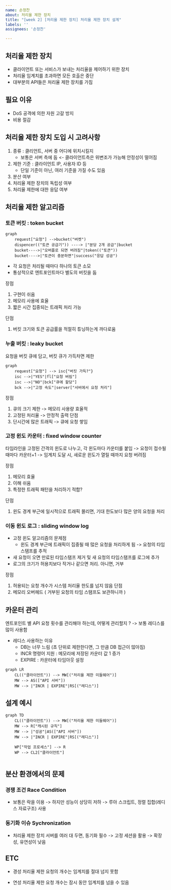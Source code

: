 ```yaml
---
name: 손정찬
about: 처리율 제한 장치
title: "[week 2] [처리율 제한 장치] 처리율 제한 장치 설계"
labels: ''
assignees: '손정찬'

---
```


## 처리율 제한 장치
- 클라이언트 또는 서비스가 보내는 처리율을 제어하기 위한 장치
- 처리율 임계치를 초과하면 모든 호출은 중단
- 대부분의 API들은 처리율 제한 장치를 가짐
## 필요 이유
- DoS 공격에 의한 자원 고갈 방지
- 비용 절감
## 처리율 제한 장치 도입 시 고려사항
1. 종류 : 클리언트, 서버 중 어디에 위치시킬지
	- 보통은 서버 측에 둠 <- 클라이언트측은 위변조가 가능해 안정성이 떨어짐
2.  제한 기준 : 클라이언트 IP, 사용자 ID 등
	- 단일 기준이 아닌, 여러 기준을 가질 수도 있음
3. 분산 여부
4. 처리율 제한 장치의 독립성 여부
5. 처리율 제한에 대한 응답 여부


## 처리율 제한 알고리즘
### 토큰 버킷 : token bucket
```mermaid
graph 
	request["요청"] -->bucket("버켓")
	dispencer(("토큰 공급기")) ----> |"분당 2개 공급"|bucket
	bucket---->|"오버플로 되면 버려짐"|token(("토큰"))
	bucket---->|"토큰이 충분하면"|success("응답 성공")
```
- 각 요청은 처리될 때마다 하나의 토큰 소모
- 통상적으로 엔트포인트마다 별도의 버킷을 둠

장점
1. 구현이 쉬움
2. 메모리 사용에 효율
3. 짧은 시간 집중되는 트래픽 처리 가능

단점
1. 버킷 크기와 토큰 공급률을 적절히 튜닝하는게 까다로움
### 누출 버킷 : leaky bucket
요청을 버킷 큐에 담고, 버킷 큐가 가득차면 제한
```mermaid
graph 
	request["요청"] --> isc{"버킷 가득?"}
	isc -->|"YES"|fl["요청 버림"]
	isc -->|"NO"|bck["큐에 할당"]
	bck -->|"고정 속도"|server["서버에서 요청 처리"]
```
장점
1. 큐의 크기 제한 -> 메모리 사용량 효율적
2. 고정된 처리율 -> 안정적 출력
단점
1. 단시간에 많은 트래픽 -> 큐에 요청 쌓임
### 고정 윈도 카운터 : fixed window counter
타임라인을 고정된 간격의 윈도로 나누고, 각 윈도마다 카운터를 붙임
-> 요청이 접수될 때마다 카운터+1
-> 임계치 도달 시, 새로운 윈도가 열릴 때까지 요청 버려짐

장점
1. 메모리 효율
2. 이해 쉬움
3. 특정한 트래픽 패턴을 처리하기 적합? 

단점
1. 윈도 경계 부근에 일시적으로 트래픽 몰리면, 기대 한도보다 많은 양의 요청을 처리
### 이동 윈도 로그 : sliding window log
- 고정 윈도 알고리즘의 문제점
	- 윈도 경계 부근에 트래픽이 집중될 때 많은 요청을 처리하게 됨
->  요청의 타임스탬프를 추적
- 새 요청이 오면 만료된 타임스탬프 제거 및 새 요청의 타임스탬프를 로그에 추가
- 로그의 크기가 허용치보다 작거나 같으면 처리. 아니면, 거부

장점
1. 허용되는 요청 개수가 시스템 처리율 한도를 넘지 않음
단점
1. 메모리 오버헤드 ( 거부된 요청의 타임 스탬프도 보관하니까 )

## 카운터 관리
엔트포인트 별 API 요청 횟수를 관리해야 하는데, 어떻게 관리할지 ?
-> 보통 레디스를 많이 사용함
- 레디스 사용하는 이유
	- DB는 너무 느림 (초 단위로 제한한다면, 그 만큼 DB 접근이 많아짐)
	- INCR 명령어 지원 : 메모리에 저장된 카운터 값 1 증가
	- EXPIRE : 카운터에 타임아웃 설정
```mermaid
graph LR
	CL(("클라이언트")) --> MW[("처리율 제한 미들웨어")]
	MW --> AS(["API 서버"])
	MW --> |"INCR | EXPIRE"|RS[("레디스")]
```
## 설계 예시
```mermaid
graph TD
	CL(("클라이언트")) --> MW[("처리율 제한 미들웨어")]
	MW --> R["캐시된 규칙"]
	MW --> |"성공"|AS(["API 서버"])
	MW --> |"INCR | EXPIRE"|RS[("레디스")]

	WP["작업 프로세스"] --> R
	WP --> CL2["클라이언트"]
	
```
## 분산 환경에서의 문제
### 경쟁 조건 Race Condition
- 보통은 락을 이용 -> 하지만 성능이 상당히 저하 -> 루아 스크립트, 정렬 집합(레디스 자료구조) 사용
### 동기화 이슈 Sychronization
- 처리율 제한 장치 서버를 여러 대 두면, 동기화 필수 -> 고정 세션을 활용 -> 확장성, 유연성이 낮음
## ETC
- 경성 처리율 제한
	요청의 개수는 임계치를 절대 넘지 못함

- 연성 처리율 제한
	요청 개수는 잠시 동안 임계치를 넘을 수 있음
